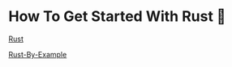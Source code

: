 # How To Get Started With Rust 🦀

[Rust](https://doc.rust-lang.org/rust-by-example/index.html)

[Rust-By-Example](https://github.com/rust-lang/rust-by-example)